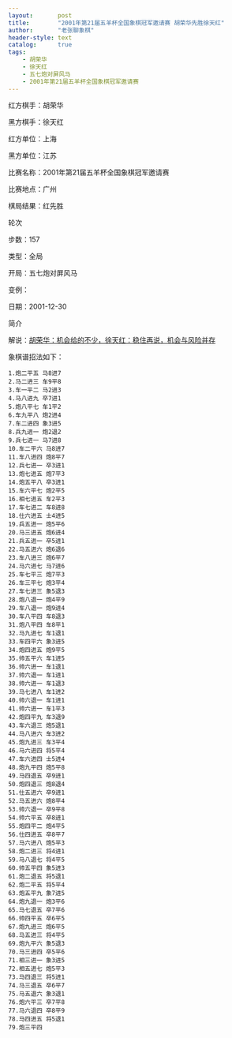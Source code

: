 ```yaml
---
layout:       post
title:        "2001年第21届五羊杯全国象棋冠军邀请赛 胡荣华先胜徐天红"
author:       "老张聊象棋"
header-style: text
catalog:      true
tags:
    - 胡荣华
    - 徐天红
    - 五七炮对屏风马
    - 2001年第21届五羊杯全国象棋冠军邀请赛
---
```

红方棋手：胡荣华


黑方棋手：徐天红

红方单位：上海

黑方单位：江苏

比赛名称：2001年第21届五羊杯全国象棋冠军邀请赛

比赛地点：广州

棋局结果：红先胜

轮次

步数：157

类型：全局

开局：五七炮对屏风马

变例：

日期：2001-12-30

简介

解说：[胡荣华：机会给的不少，徐天红：稳住再说，机会与风险并存](https://youtu.be/Fvqa_WWSu8I)

象棋谱招法如下：
```
1.炮二平五 马8进7
2.马二进三 车9平8
3.车一平二 马2进3
4.马八进九 卒7进1
5.炮八平七 车1平2
6.车九平八 炮2进4
7.车二进四 象3进5
8.兵九进一 炮2退2
9.兵七进一 马7进8
10.车二平六 马8进7
11.车八进四 炮8平7
12.兵七进一 卒3进1
13.炮七进五 炮7平3
14.炮五平八 卒3进1
15.车六平七 炮2平5
16.相七进五 车2平3
17.车七进二 车8进8
18.仕六进五 士4进5
19.兵五进一 炮5平6
20.马三进五 炮6进4
21.兵五进一 卒5进1
22.马五进六 炮6退6
23.车八进三 炮6平7
24.马六进七 马7进6
25.车七平三 炮7平3
26.车三平七 炮3平4
27.车七进三 象5退3
28.炮八退一 炮4平9
29.车八退一 炮9进4
30.车八平四 车8退3
31.炮八平四 车8平1
32.马九进七 车1退1
33.车四平六 象3进5
34.炮四进五 炮9平5
35.帅五平六 车1进5
36.帅六进一 车1退1
37.帅六退一 车1进1
38.帅六进一 车1退3
39.马七进八 车1进2
40.帅六退一 车1进1
41.帅六进一 车1平3
42.炮四平九 车3退9
43.车六退三 炮5退1
44.马八进六 车3进2
45.炮九进三 车3平4
46.马六进四 将5平4
47.车六进四 士5进4
48.炮九平四 炮5平8
49.马四退五 卒9进1
50.炮四退三 炮8退4
51.仕五进六 卒9进1
52.马五进六 炮8平4
53.帅六退一 卒9平8
54.帅六平五 卒8进1
55.炮四平二 炮4平5
56.仕四进五 卒8平7
57.马六进八 炮5平3
58.炮二进三 将4进1
59.马八退七 将4平5
60.帅五平四 象5进3
61.炮二退五 将5退1
62.炮二平五 将5平4
63.炮五平九 象7进5
64.炮九退一 炮3平6
65.马七退五 卒7平6
66.帅四平五 卒6平5
67.炮九进三 炮6平5
68.马五进三 将4平5
69.炮九平六 象5退3
70.马三进四 卒5平6
71.相三进一 象3进5
72.相五进七 炮5平3
73.马四退三 将5进1
74.马三退五 卒6平7
75.马五退六 象3退1
76.炮六平三 卒7平8
77.马六退四 卒8平9
78.马四进五 将5退1
79.炮三平四
```
